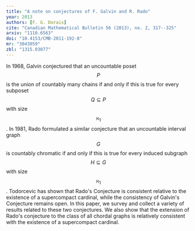 ```yaml
---
title: "A note on conjectures of F. Galvin and R. Rado"
year: 2013
authors: [F. G. Dorais]
cite: "Canadian Mathematical Bulletin 56 (2013), no. 2, 317--325"
arxiv: "1110.6563"
doi: "10.4153/CMB-2011-192-8"
mr: "3043059"
zbl: "1315.03077"
---
```

In 1968, Galvin conjectured that an uncountable poset $$P$$ is the union of countably many chains if and only if this is true for every subposet $$Q \subseteq P$$ with size $$\aleph_1$$. In 1981, Rado formulated a similar conjecture that an uncountable interval graph $$G$$ is countably chromatic if and only if this is true for every induced subgraph $$H \subseteq G$$ with size $$\aleph_1$$. Todorcevic has shown that Rado's Conjecture is consistent relative to the existence of a supercompact cardinal, while the consistency of Galvin's Conjecture remains open. In this paper, we survey and collect a variety of results related to these two conjectures. We also show that the extension of Rado's conjecture to the class of all chordal graphs is relatively consistent with the existence of a supercompact cardinal.

